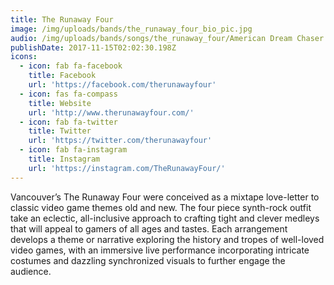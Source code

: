 ```yaml
---
title: The Runaway Four
image: /img/uploads/bands/the_runaway_four_bio_pic.jpg
audio: /img/uploads/bands/songs/the_runaway_four/American Dream Chaser.mp3
publishDate: 2017-11-15T02:02:30.198Z
icons:
  - icon: fab fa-facebook
    title: Facebook
    url: 'https://facebook.com/therunawayfour'
  - icon: fas fa-compass
    title: Website
    url: 'http://www.therunawayfour.com/'
  - icon: fab fa-twitter
    title: Twitter
    url: 'https://twitter.com/therunawayfour'
  - icon: fab fa-instagram
    title: Instagram
    url: 'https://instagram.com/TheRunawayFour/'
---
```

Vancouver’s The Runaway Four were conceived as a mixtape love-letter to classic video game themes old and new. The four piece synth-rock outfit take an eclectic, all-inclusive approach to crafting tight and clever medleys that will appeal to gamers of all ages and tastes. Each arrangement develops a theme or narrative exploring the history and tropes of well-loved video games, with an immersive live performance incorporating intricate costumes and dazzling synchronized visuals to further engage the audience.
